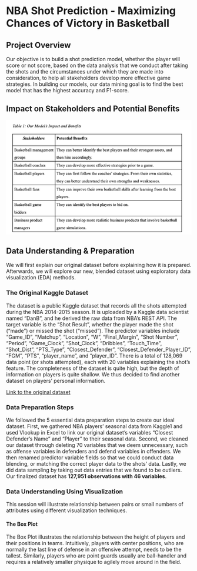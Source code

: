 # NBA Shot Prediction - Maximizing Chances of Victory in Basketball

## Project Overview

Our objective is to build a shot prediction model, whether the player will score or not score, based on the data analysis that we conduct after taking the shots and the circumstances under which they are made into consideration, to help all stakeholders develop more effective game strategies. 
In building our models, our data mining goal is to find the best model that has the highest accuracy and F1-score.


## Impact on Stakeholders and Potential Benefits

![Impact on Stakeholders](/images/table1.png)


## Data Understanding & Preparation

We will first explain our original dataset before explaining how it is prepared. Afterwards, we will explore our new, blended dataset using exploratory data visualization (EDA) methods.

### The Original Kaggle Dataset

The dataset is a public Kaggle dataset that records all the shots attempted during the NBA 2014-2015 season. It is uploaded by a Kaggle data scientist named “DanB”, and he derived the raw data from NBA’s REST API. The target variable is the “Shot Result”, whether the player made the shot (“made”) or missed the shot (“missed”). The predictor variables include “Game_ID”, “Matchup”, “Location”, “W”, “Final_Margin”, “Shot Number”, “Period”, “Game_Clock”, “Shot_Clock”, “Dribbles”, “Touch_Time”, “Shot_Dist”, “PTS_Type”, “Closest_Defender”, “Closest_Defender_Player_ID”, “FGM”, “PTS”, “player_name”, and “player_ID”. There is a total of 128,069 data point (or shots attempted), each with 20 variables explaining the shot’s feature. The completeness of the dataset is quite high, but the depth of information on players is quite shallow. We thus decided to find another dataset on players’ personal information.

[Link to the original dataset](https://www.kaggle.com/dansbecker/nba-shot-logs)

### Data Preparation Steps

We followed the 5 essential data preparation steps to create our ideal dataset. First, we gathered NBA players’ seasonal data from Kaggle1 and used Vlookup in Excel to link our original dataset’s variables “Closest Defender’s Name” and “Player” to their seasonal data. Second, we cleaned our dataset through deleting 70 variables that we deem unnecessary, such as offense variables in defenders and defend variables in offenders. We then renamed predictor variable fields so that we could conduct data blending, or matching the correct player data to the shots’ data. Lastly, we did data sampling by taking out data entries that we found to be outliers. Our finalized dataset has **127,951 observations with 46 variables**.

### Data Understanding Using Visualization

This session will illustrate relationship between pairs or small numbers of attributes using different visualization techniques.

#### The Box Plot

The Box Plot illustrates the relationship between the height of players and their positions in teams. Intuitively, players with center positions, who are normally the last line of defense in an offensive attempt, needs to be the tallest. Similarly, players who are point guards usually are ball-handler and requires a relatively smaller physique to agilely move around in the field.




